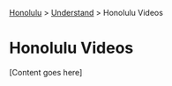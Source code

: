 <a href="../overview.md">Honolulu</a> > <a href="../overview.md">Understand</a> > Honolulu Videos

# Honolulu Videos

[Content goes here]